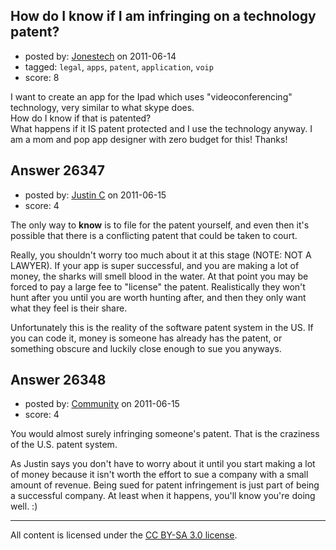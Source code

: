 ## How do I know if I am infringing on a technology patent?

- posted by: [Jonestech](https://stackexchange.com/users/-1/11229-jonestech) on 2011-06-14
- tagged: `legal`, `apps`, `patent`, `application`, `voip`
- score: 8

I want to create an app for the Ipad which uses "videoconferencing" technology, very similar to what skype does.  
How do I know if that is patented?  
What happens if it IS patent protected and I use the technology anyway.  I am a mom and pop app designer with zero budget for this!
Thanks!


## Answer 26347

- posted by: [Justin C](https://stackexchange.com/users/-1/6947-justin-c) on 2011-06-15
- score: 4

The only way to **know** is to file for the patent yourself, and even then it's possible that there is a conflicting patent that could be taken to court.

Really, you shouldn't worry too much about it at this stage (NOTE: NOT A LAWYER). If your app is super successful, and you are making a lot of money, the sharks will smell blood in the water. At that point you may be forced to pay a large fee to "license" the patent. Realistically they won't hunt after you until you are worth hunting after, and then they only want what they feel is their share.

Unfortunately this is the reality of the software patent system in the US. If you can code it, money is someone has already has the patent, or something obscure and luckily close enough to sue you anyways.


## Answer 26348

- posted by: [Community](https://stackexchange.com/users/-1/-1-community) on 2011-06-15
- score: 4

You would almost surely infringing someone's patent.  That is the craziness of the U.S. patent system.

As Justin says you don't have to worry about it until you start making a lot of money because it isn't worth the effort to sue a company with a small amount of revenue.  Being sued for patent infringement is just part of being a successful company.  At least when it happens, you'll know you're doing well. :)



---

All content is licensed under the [CC BY-SA 3.0 license](https://creativecommons.org/licenses/by-sa/3.0/).
